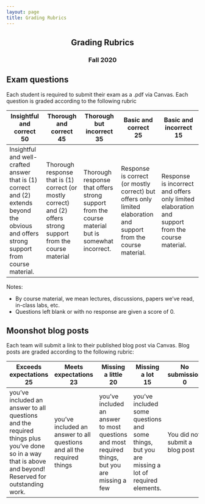 ```yaml
---
layout: page
title: Grading Rubrics
---
```


<h2 align="center">Grading Rubrics</h2>
<h3 align="center">Fall 2020</h3>

## Exam questions
Each student is required to submit their exam as a .pdf via Canvas. Each question is graded according to the following rubric

Insightful and correct<br>50 | Thorough and correct<br>45 | Thorough but incorrect<br>35 | Basic and correct<br>25| Basic and incorrect <br>15
--- | --- | --- | --- | ---
Insightful and well-crafted answer that is (1) correct and (2) extends beyond the obvious and offers strong support from course material. | Thorough response that is (1) correct (or mostly correct) and (2) offers strong support from the course material | Thorough response that  offers strong support from the course material but is somewhat incorrect.| Response is correct (or mostly correct) but offers only limited elaboration and support from the course material. | Response is incorrect and offers only limited elaboration and support from the course material.

Notes:
- By course material, we mean lectures, discussions, papers we’ve read, in-class labs, etc.
- Questions left blank or with no response are given a score of 0.


## Moonshot blog posts
Each team will submit a link to their published blog post via Canvas. Blog posts are graded according to the following rubric:

Exceeds expectations<br>25 | Meets expectations<br>23 | Missing a little<br>20 | Missing a lot<br>15| No submission <br>0
--- | --- | --- | --- | ---
you’ve included an answer to all questions and the required things plus you’ve done so in a way that is above and beyond! Reserved for outstanding work. | you’ve included an answer to all questions and all the required things | you’ve included an answer to most questions and most required things, but you are missing a few| you’ve included some questions and some things, but you are missing a lot of required elements.| You did not submit a blog post
